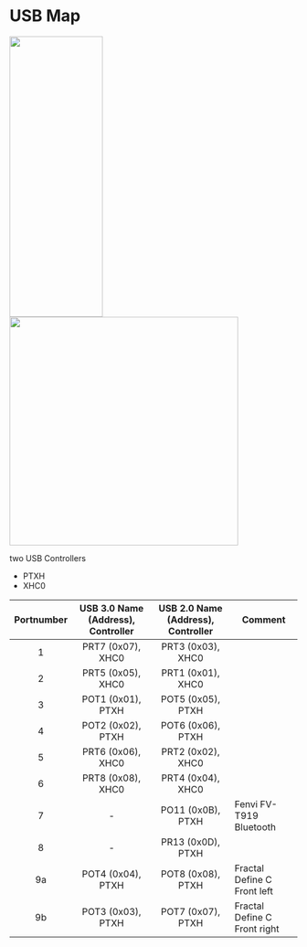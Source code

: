 USB Map
================

<img src="https://github.com/mipxx/OpenCoreEFI/blob/master/Docs/USB-Map/IO_Shield.png" width="163" height="491"/><img src="https://github.com/mipxx/OpenCoreEFI/blob/master/Docs/USB-Map/Mainboard.png" width="400" height="400"/>

two USB Controllers
- PTXH
- XHC0

| Portnumber      | USB 3.0 Name (Address), Controller   | USB 2.0 Name (Address), Controller  | Comment |
| :-------------: | :---------------: | :---------------: | ------- |
| 1               | PRT7 (0x07), XHC0 | PRT3 (0x03), XHC0 |         |
| 2               | PRT5 (0x05), XHC0 | PRT1 (0x01), XHC0 |         |
| 3               | POT1 (0x01), PTXH | POT5 (0x05), PTXH |         |
| 4               | POT2 (0x02), PTXH | POT6 (0x06), PTXH |         |
| 5               | PRT6 (0x06), XHC0 | PRT2 (0x02), XHC0 |         |
| 6               | PRT8 (0x08), XHC0 | PRT4 (0x04), XHC0 |         |
| 7               | - | PO11 (0x0B), PTXH | Fenvi FV-T919 Bluetooth |
| 8               | - | PR13 (0x0D), PTXH | |
| 9a              | POT4 (0x04), PTXH | POT8 (0x08), PTXH | Fractal Define C Front left |
| 9b              | POT3 (0x03), PTXH | POT7 (0x07), PTXH | Fractal Define C Front right |

